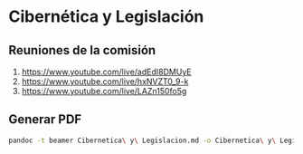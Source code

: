 # Cibernética y Legislación 

## Reuniones de la comisión

1. https://www.youtube.com/live/adEdI8DMUyE
1. https://www.youtube.com/live/hxNVZT0_9-k
1. https://www.youtube.com/live/LAZn150fo5g

## Generar PDF

```sh
pandoc -t beamer Cibernetica\ y\ Legislacion.md -o Cibernetica\ y\ Legislacion.pdf
```
